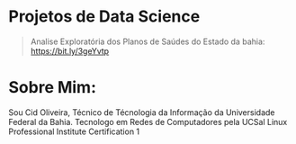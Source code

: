 

# Projetos de Data Science

> Analise Exploratória dos Planos de Saúdes do Estado da bahia: https://bit.ly/3geYvtp

# Sobre Mim:
Sou Cid Oliveira, Técnico de Técnologia da Informação da Universidade Federal da Bahia.
Tecnologo em Redes de Computadores pela UCSal
Linux Professional Institute Certification 1
